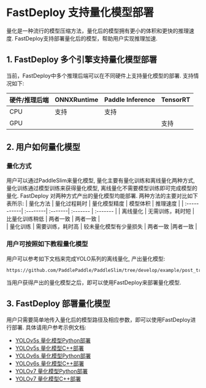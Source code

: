 # FastDeploy 支持量化模型部署
量化是一种流行的模型压缩方法，量化后的模型拥有更小的体积和更快的推理速度. FastDeploy支持部署量化后的模型，帮助用户实现推理加速.

## 1. FastDeploy 多个引擎支持量化模型部署

当前，FastDeploy中多个推理后端可以在不同硬件上支持量化模型的部署. 支持情况如下:

| 硬件/推理后端 | ONNXRuntime | Paddle Inference | TensorRT |
| :-----------| :--------   | :--------------- | :------- |
|   CPU       |  支持        |  支持            |          |  
|   GPU       |             |                  | 支持      |


## 2. 用户如何量化模型

### 量化方式
用户可以通过PaddleSlim来量化模型, 量化主要有量化训练和离线量化两种方式, 量化训练通过模型训练来获得量化模型, 离线量化不需要模型训练即可完成模型的量化. FastDeploy 对两种方式产出的量化模型均能部署.
两种方法的主要对比如下表所示:
| 量化方法 | 量化过程耗时 | 量化模型精度 | 模型体积 | 推理速度 |
| :-----------| :--------| :-------| :------- | :------- |
|   离线量化      |  无需训练，耗时短 |  比量化训练稍低       | 两者一致   | 两者一致   |  
|   量化训练      |  需要训练，耗时高 |  较未量化模型有少量损失 | 两者一致   |两者一致   |  

### 用户可按照如下教程量化模型
用户可以参考如下文档来完成YOLO系列的离线量化, 产出量化模型:

```
https://github.com/PaddlePaddle/PaddleSlim/tree/develop/example/post_training_quantization/pytorch_yolo_series

```

当用户获得产出的量化模型之后，即可以使用FastDeploy来部署量化模型.

## 3. FastDeploy 部署量化模型
用户只需要简单地传入量化后的模型路径及相应参数，即可以使用FastDeploy进行部署.
具体请用户参考示例文档:
- [YOLOv5s 量化模型Python部署](../../examples/slim/yolov5s/python/)
- [YOLOv5s 量化模型C++部署](../../examples/slim/yolov5s/cpp/)
- [YOLOv6s 量化模型Python部署](../../examples/slim/yolov6s/python/)
- [YOLOv6s 量化模型C++部署](../../examples/slim/yolov6s/cpp/)
- [YOLOv7 量化模型Python部署](../../examples/slim/yolov7/python/)
- [YOLOv7 量化模型C++部署](../../examples/slim/yolov7/cpp/)
